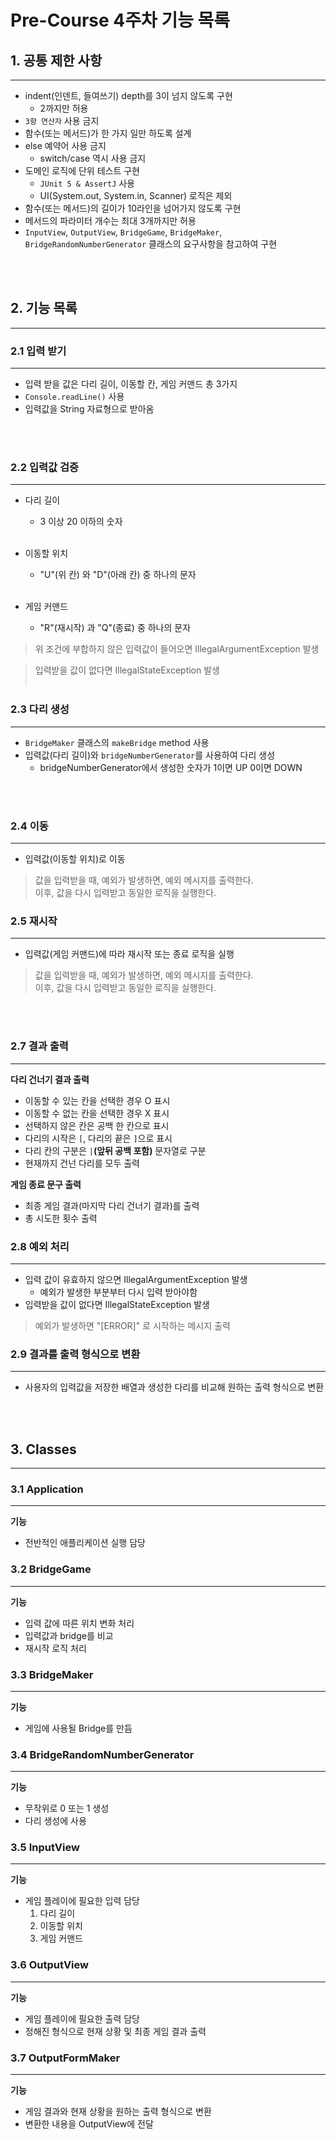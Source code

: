 # Pre-Course 4주차 기능 목록

## 1. 공통 제한 사항

---

- indent(인덴트, 들여쓰기) depth를 3이 넘지 않도록 구현
    - 2까지만 허용
- `3항 연산자` 사용 금지
- 함수(또는 메서드)가 한 가지 일만 하도록 설계
- else 예약어 사용 금지
    - switch/case 역시 사용 금지
- 도메인 로직에 단위 테스트 구현
    - `JUnit 5 & AssertJ` 사용
    - UI(System.out, System.in, Scanner) 로직은 제외
- 함수(또는 메서드)의 길이가 10라인을 넘어가지 않도록 구현
- 메서드의 파라미터 개수는 최대 3개까지만 허용
- `InputView`, `OutputView`, `BridgeGame`, `BridgeMaker`, `BridgeRandomNumberGenerator` 클래스의 요구사항을 참고하여 구현

<br></br>
## 2. 기능 목록

---

### 2.1 입력 받기

---
- 입력 받을 값은 다리 길이, 이동할 칸, 게임 커맨드 총 3가지
- `Console.readLine()` 사용
- 입력값을 String 자료형으로 받아옴


<br></br>
### 2.2 입력값 검증

---
- 다리 길이
    - 3 이상 20 이하의 숫자
<br></br>

- 이동할 위치
    - "U"(위 칸) 와 "D"(아래 칸) 중 하나의 문자
<br></br>

- 게임 커맨드
    - "R"(재시작) 과 "Q"(종료) 중 하나의 문자


> 위 조건에 부합하지 않은 입력값이 들어오면 IllegalArgumentException 발생

> 입력받을 값이 없다면 IllegalStateException 발생 
<br></br>

### 2.3 다리 생성

---
- `BridgeMaker` 클래스의 `makeBridge` method 사용
- 입력값(다리 길이)와 `bridgeNumberGenerator`를 사용하여 다리 생성
  - bridgeNumberGenerator에서 생성한 숫자가 1이면 UP 0이면 DOWN

<br></br>
### 2.4 이동

---
- 입력값(이동할 위치)로 이동

> 값을 입력받을 때, 예외가 발생하면, 예외 메시지를 출력한다. <br>
> 이후, 값을 다시 입력받고 동일한 로직을 실행한다.

### 2.5 재시작

---
- 입력값(게임 커맨드)에 따라 재시작 또는 종료 로직을 실행

> 값을 입력받을 때, 예외가 발생하면, 예외 메시지를 출력한다. <br>
> 이후, 값을 다시 입력받고 동일한 로직을 실행한다.

<br></br>
### 2.7 결과 출력

---
**다리 건너기 결과 출력**
- 이동할 수 있는 칸을 선택한 경우 O 표시
- 이동할 수 없는 칸을 선택한 경우 X 표시
- 선택하지 않은 칸은 공백 한 칸으로 표시
- 다리의 시작은 `[`, 다리의 끝은 `]`으로 표시
- 다리 칸의 구분은 `|`**(앞뒤 공백 포함)** 문자열로 구분
- 현재까지 건넌 다리를 모두 출력

**게임 종료 문구 출력**

- 최종 게임 결과(마지막 다리 건너기 결과)를 출력
- 총 시도한 횟수 출력

### 2.8 예외 처리

---

- 입력 값이 유효하지 않으면 IllegalArgumentException 발생
  - 예외가 발생한 부분부터 다시 입력 받아야함
- 입력받을 값이 없다면 IllegalStateException 발생 
>예외가 발생하면 "[ERROR]" 로 시작하는 메시지 출력


### 2.9 결과를 출력 형식으로 변환

---
- 사용자의 입력값을 저장한 배열과 생성한 다리를 비교해 원하는 출력 형식으로 변환


<br></br>
## 3. Classes

---

### 3.1 Application

---
**기능**
- 전반적인 애플리케이션 실행 담당

### 3.2 BridgeGame

---
**기능**
- 입력 값에 따른 위치 변화 처리
- 입력값과 bridge를 비교
- 재시작 로직 처리

### 3.3 BridgeMaker

---
**기능**
- 게임에 사용될 Bridge를 만듬

### 3.4 BridgeRandomNumberGenerator

---
**기능**
- 무작위로 0 또는 1 생성
- 다리 생성에 사용


### 3.5 InputView

---
**기능**
- 게임 플레이에 필요한 입력 담당
  1. 다리 길이
  2. 이동할 위치
  3. 게임 커맨드

### 3.6 OutputView

---
**기능**
- 게임 플레이에 필요한 출력 담당
- 정해진 형식으로 현재 상황 및 최종 게임 결과 출력

### 3.7 OutputFormMaker

---
**기능**
- 게임 결과와 현재 상황을 원하는 출력 형식으로 변환
- 변환한 내용을 OutputView에 전달